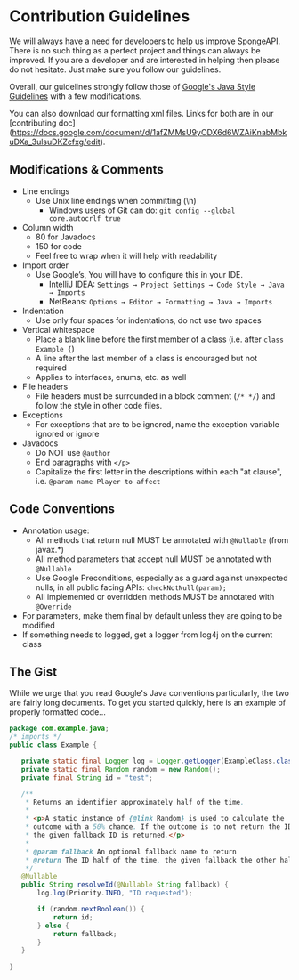 Contribution Guidelines
=======================
We will always have a need for developers to help us improve SpongeAPI. There is no such thing as a perfect project and things can always be improved. If you are a developer and are interested in helping then please do not hesitate. Just make sure you follow our guidelines.

Overall, our guidelines strongly follow those of [Google's Java Style Guidelines](https://google-styleguide.googlecode.com/svn/trunk/javaguide.html) with a few modifications.

You can also download our formatting xml files. Links for both are in our [contributing doc] (https://docs.google.com/document/d/1afZMMsU9yODX6d6WZAiKnabMbkuDXa_3ulsuDKZcfxg/edit).

## Modifications & Comments
* Line endings
  * Use Unix line endings when committing (\n)
    * Windows users of Git can do: `git config --global core.autocrlf true`
* Column width
  * 80 for Javadocs
  * 150 for code
  * Feel free to wrap when it will help with readability
* Import order
  * Use Google’s, You will have to configure this in your IDE.
    * IntelliJ IDEA: `Settings → Project Settings → Code Style → Java → Imports`
    * NetBeans: `Options → Editor → Formatting → Java → Imports`
* Indentation
  * Use only four spaces for indentations, do not use two spaces
* Vertical whitespace
  * Place a blank line before the first member of a class (i.e. after `class Example {`)
  * A line after the last member of a class is encouraged but not required
  * Applies to interfaces, enums, etc. as well
* File headers
  * File headers must be surrounded in a block comment (`/* */`) and follow the style in other code files.
* Exceptions
  * For exceptions that are to be ignored, name the exception variable ignored or ignore
* Javadocs
  * Do NOT use `@author`
  * End paragraphs with `</p>`
  * Capitalize the first letter in the descriptions within each "at clause", i.e. `@param name Player to affect`


## Code Conventions
* Annotation usage:
  * All methods that return null MUST be annotated with `@Nullable` (from javax.*)
  * All method parameters that accept null MUST be annotated with `@Nullable`
  * Use Google Preconditions, especially as a guard against unexpected nulls, in all public facing APIs: `checkNotNull(param);`
  * All implemented or overridden methods MUST be annotated with `@Override`
* For parameters, make them final by default unless they are going to be modified
* If something needs to logged, get a logger from log4j on the current class


## The Gist
While we urge that you read Google's Java conventions particularly, the two are fairly long documents. To get you started quickly, here is an example of properly formatted code...

```java
package com.example.java;
/* imports */
public class Example {

   private static final Logger log = Logger.getLogger(ExampleClass.class);
   private static final Random random = new Random();
   private final String id = "test";

   /**
    * Returns an identifier approximately half of the time.
    *
    * <p>A static instance of {@link Random} is used to calculate the
    * outcome with a 50% chance. If the outcome is to not return the ID,
    * the given fallback ID is returned.</p>
    *
    * @param fallback An optional fallback name to return
    * @return The ID half of the time, the given fallback the other half
    */
   @Nullable
   public String resolveId(@Nullable String fallback) {
       log.log(Priority.INFO, "ID requested");

       if (random.nextBoolean()) {
           return id;
       } else {
           return fallback;
       }
   }
   
}
```
